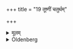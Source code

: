 +++
title = "19 तूष्णीं चतुर्थम्"

+++

<details><summary>मूलम्</summary>

तूष्णीं चतुर्थम् १९
</details>

<details><summary>Oldenberg</summary>

19. Thus if it is no sacrifice (by which the Arghya ceremony has been occasioned).
</details>
